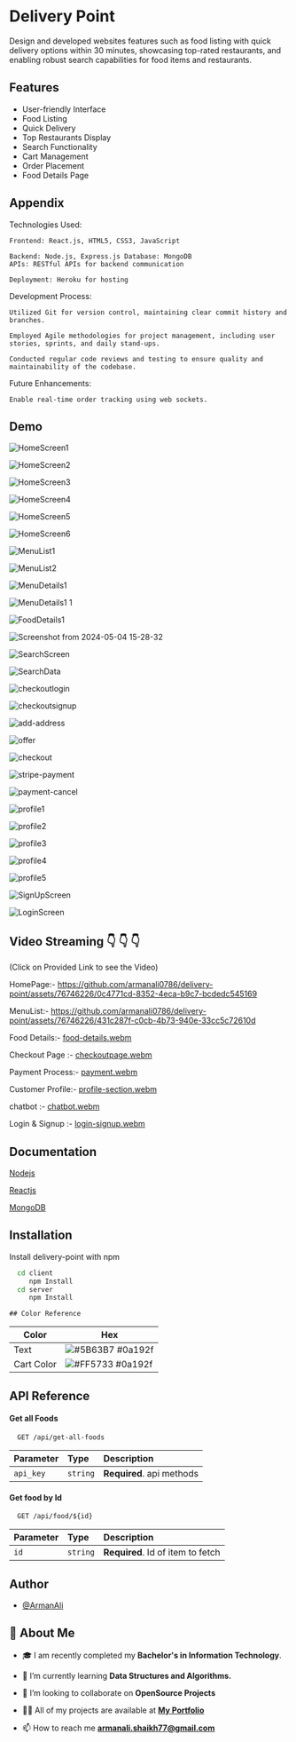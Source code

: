 # Delivery Point

Design and developed websites features such as food listing with quick delivery options within 30 minutes, showcasing top-rated restaurants, and enabling robust search capabilities for food items and restaurants.



## Features

- User-friendly Interface
- Food Listing
- Quick Delivery
- Top Restaurants Display
- Search Functionality
- Cart Management
- Order Placement
- Food Details Page



## Appendix

Technologies Used:

    Frontend: React.js, HTML5, CSS3, JavaScript

    Backend: Node.js, Express.js Database: MongoDB
    APIs: RESTful APIs for backend communication

    Deployment: Heroku for hosting

Development Process:

    Utilized Git for version control, maintaining clear commit history and branches.

    Employed Agile methodologies for project management, including user stories, sprints, and daily stand-ups.

    Conducted regular code reviews and testing to ensure quality and maintainability of the codebase.


Future Enhancements:

    Enable real-time order tracking using web sockets.
## Demo

![HomeScreen1](https://github.com/armanali0786/delivery-point/assets/76746226/2ac1f24a-1c00-40d4-ba61-e474456b0563)

![HomeScreen2](https://github.com/armanali0786/delivery-point/assets/76746226/b2137b75-55f4-46e9-8a2b-66292fcec03d)

![HomeScreen3](https://github.com/armanali0786/delivery-point/assets/76746226/c0323ad8-4ab6-4e2e-a184-3645bbde3a79)

![HomeScreen4](https://github.com/armanali0786/delivery-point/assets/76746226/1277b06e-8b43-4ee0-afe2-fcfb5e8957ec)

![HomeScreen5](https://github.com/armanali0786/delivery-point/assets/76746226/8a04877a-a3ce-48cb-a116-5863140a84e2)

![HomeScreen6](https://github.com/armanali0786/delivery-point/assets/76746226/f546f446-be0f-4acb-a14f-6ee71e3f9780)

![MenuList1](https://github.com/armanali0786/delivery-point/assets/76746226/154e91aa-2b1b-4b30-94c8-8f67b8d14e97)

![MenuList2](https://github.com/armanali0786/delivery-point/assets/76746226/837b10ec-19da-4f43-b996-3b5091a6de5f)

![MenuDetails1](https://github.com/armanali0786/delivery-point/assets/76746226/06a08e31-715a-4051-aac1-478086111040)

![MenuDetails1 1](https://github.com/armanali0786/delivery-point/assets/76746226/bf28bd43-6014-435a-b314-351ef058c811)

![FoodDetails1](https://github.com/armanali0786/delivery-point/assets/76746226/1a97e541-3253-4b85-a10b-7eb60c9ec6fd)

![Screenshot from 2024-05-04 15-28-32](https://github.com/armanali0786/delivery-point/assets/76746226/8f47c0b8-d052-46b7-b7f7-ac7dfb617eb3)

![SearchScreen](https://github.com/armanali0786/delivery-point/assets/76746226/e6121568-fb52-4003-8837-fa1c57fb87ee)

![SearchData](https://github.com/armanali0786/delivery-point/assets/76746226/6ba20121-8009-4266-ba87-4994e2d4ef4e)

![checkoutlogin](https://github.com/armanali0786/delivery-point/assets/76746226/cd3d62bf-ea85-451c-9c10-06b541c8e67f)

![checkoutsignup](https://github.com/armanali0786/delivery-point/assets/76746226/d17eda58-6646-4da6-b13a-f2a861c4a007)

![add-address](https://github.com/armanali0786/delivery-point/assets/76746226/d098cd3b-e6df-40ca-ab14-d82d4c24741e)

![offer](https://github.com/armanali0786/delivery-point/assets/76746226/b346bc10-5b35-4b95-884a-e5e954988366)

![checkout](https://github.com/armanali0786/delivery-point/assets/76746226/816263ca-ebf8-4679-ad99-ccf4c3fd333c)

![stripe-payment](https://github.com/armanali0786/delivery-point/assets/76746226/15f4552d-64a9-4ae1-9eb1-8a81ec8a85e3)

![payment-cancel](https://github.com/armanali0786/delivery-point/assets/76746226/d1373d26-a1f0-41e7-afc1-98958a8aaf22)

![profile1](https://github.com/armanali0786/delivery-point/assets/76746226/47a587ec-100a-4f5c-bcd0-0becbcad0d3f)

![profile2](https://github.com/armanali0786/delivery-point/assets/76746226/3a4c1343-7d25-4d4e-9762-da2c98393b4d)

![profile3](https://github.com/armanali0786/delivery-point/assets/76746226/0093b457-bd12-4a22-91f1-2111ddcdf4f8)

![profile4](https://github.com/armanali0786/delivery-point/assets/76746226/4dab381c-584c-4f7b-9c38-3e74138c54bf)

![profile5](https://github.com/armanali0786/delivery-point/assets/76746226/f2705dcf-055b-4e41-9873-a5a134a943f0)



![SignUpScreen](https://github.com/armanali0786/delivery-point/assets/76746226/cd8b488a-5e5e-4e25-a715-1d0eec14e181)

![LoginScreen](https://github.com/armanali0786/delivery-point/assets/76746226/8589e8a9-3adc-4fb6-90e4-815e79c2da58)


## Video Streaming 👇 👇 👇  
(Click on Provided Link to see the Video) 

HomePage:- 
https://github.com/armanali0786/delivery-point/assets/76746226/0c4771cd-8352-4eca-b9c7-bcdedc545169

MenuList:- 
https://github.com/armanali0786/delivery-point/assets/76746226/431c287f-c0cb-4b73-940e-33cc5c72610d

Food Details:- 
[food-details.webm](https://github.com/armanali0786/delivery-point/assets/76746226/0e8ebe9b-5a7d-4eca-b017-0786417b9137)

Checkout Page :- 
[checkoutpage.webm](https://github.com/armanali0786/delivery-point/assets/76746226/38e39042-7a44-4ca4-888d-150d956c2f7f)

Payment Process:- 
[payment.webm](https://github.com/armanali0786/delivery-point/assets/76746226/e0d31104-d2e0-4580-9d62-c33f32c33c4f)

Customer Profile:-
[profile-section.webm](https://github.com/armanali0786/delivery-point/assets/76746226/489462e7-ebe0-4920-8f41-a420d99d4a9b)

chatbot :- 
[chatbot.webm](https://github.com/armanali0786/delivery-point/assets/76746226/6293dff2-18f6-4590-9e36-9eee8cb02c2f)

Login & Signup :-
[login-signup.webm](https://github.com/armanali0786/delivery-point/assets/76746226/2c9291e1-b821-4628-a72e-4667248d578e)


## Documentation

[Nodejs](https://nodejs.org/docs/latest/api/)

[Reactjs](https://legacy.reactjs.org/docs/getting-started.html)

[MongoDB](https://www.mongodb.com/docs/atlas/getting-started)

## Installation

Install delivery-point with npm

```bash
  cd client
     npm Install
  cd server
     npm Install
```
    ## Color Reference

| Color             | Hex                                                                |
| ----------------- | ------------------------------------------------------------------ |
| Text  | ![#5B63B7](https://via.placeholder.com/10/0a192f?text=+) #0a192f |
| Cart Color  | ![#FF5733](https://via.placeholder.com/10/0a192f?text=+) #0a192f |

## API Reference

#### Get all Foods

```http
  GET /api/get-all-foods
```

| Parameter | Type     | Description                |
| :-------- | :------- | :------------------------- |
| `api_key` | `string` | **Required**.  api methods |

#### Get food by Id

```http
  GET /api/food/${id}
```

| Parameter | Type     | Description                       |
| :-------- | :------- | :-------------------------------- |
| `id`      | `string` | **Required**. Id of item to fetch |



## Author

- [@ArmanAli](https://www.github.com/armanali0786)


## 🚀 About Me
- 🎓 I am recently completed my **Bachelor's in Information Technology**.

- 🌱 I’m currently learning **Data Structures and Algorithms.**

- 👯 I’m looking to collaborate on **OpenSource Projects**

- 👨‍💻 All of my projects are available at **[My Portfolio](https://github.com/armanali0786?tab=repositories)**

- 📫 How to reach me **armanali.shaikh77@gmail.com**

